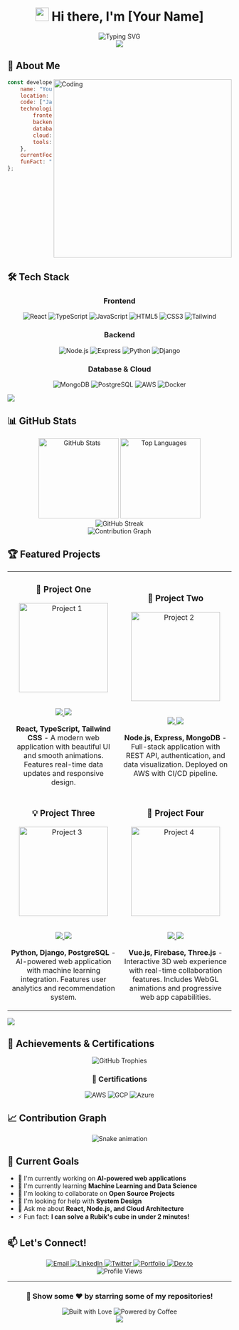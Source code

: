 
<div align="center">

# <img src="https://raw.githubusercontent.com/MartinHeinz/MartinHeinz/master/wave.gif" width="30px"> Hi there, I'm [Your Name]

<div align="center">
  <img src="https://readme-typing-svg.herokuapp.com?font=Fira+Code&size=30&duration=3000&pause=1000&color=6366F1&center=true&vCenter=true&width=500&lines=Full+Stack+Developer;UI%2FUX+Enthusiast;Problem+Solver;Creative+Thinker" alt="Typing SVG" />
</div>

<img src="https://user-images.githubusercontent.com/73097560/115834477-dbab4500-a447-11eb-908a-139a6edaec5c.gif">

</div>

## 🚀 About Me

<img align="right" alt="Coding" width="400" src="https://cdn.dribbble.com/users/1162077/screenshots/3848914/programmer.gif">

```javascript
const developer = {
    name: "Your Name",
    location: "Your City, Country",
    code: ["JavaScript", "TypeScript", "Python", "Java"],
    technologies: {
        frontend: ["React", "Vue", "Angular", "Next.js"],
        backend: ["Node.js", "Express", "Django", "Spring"],
        database: ["MongoDB", "PostgreSQL", "MySQL"],
        cloud: ["AWS", "Azure", "GCP"],
        tools: ["Docker", "Kubernetes", "Git", "VS Code"]
    },
    currentFocus: "Building scalable web applications",
    funFact: "I debug with console.log() and I'm not ashamed!"
};
```

<br clear="both">

## 🛠️ Tech Stack

<div align="center">

### Frontend
<p>
  <img src="https://img.shields.io/badge/React-20232A?style=for-the-badge&logo=react&logoColor=61DAFB" alt="React" />
  <img src="https://img.shields.io/badge/TypeScript-007ACC?style=for-the-badge&logo=typescript&logoColor=white" alt="TypeScript" />
  <img src="https://img.shields.io/badge/JavaScript-F7DF1E?style=for-the-badge&logo=javascript&logoColor=black" alt="JavaScript" />
  <img src="https://img.shields.io/badge/HTML5-E34F26?style=for-the-badge&logo=html5&logoColor=white" alt="HTML5" />
  <img src="https://img.shields.io/badge/CSS3-1572B6?style=for-the-badge&logo=css3&logoColor=white" alt="CSS3" />
  <img src="https://img.shields.io/badge/Tailwind_CSS-38B2AC?style=for-the-badge&logo=tailwind-css&logoColor=white" alt="Tailwind" />
</p>

### Backend
<p>
  <img src="https://img.shields.io/badge/Node.js-339933?style=for-the-badge&logo=nodedotjs&logoColor=white" alt="Node.js" />
  <img src="https://img.shields.io/badge/Express.js-000000?style=for-the-badge&logo=express&logoColor=white" alt="Express" />
  <img src="https://img.shields.io/badge/Python-FFD43B?style=for-the-badge&logo=python&logoColor=blue" alt="Python" />
  <img src="https://img.shields.io/badge/Django-092E20?style=for-the-badge&logo=django&logoColor=green" alt="Django" />
</p>

### Database & Cloud
<p>
  <img src="https://img.shields.io/badge/MongoDB-4EA94B?style=for-the-badge&logo=mongodb&logoColor=white" alt="MongoDB" />
  <img src="https://img.shields.io/badge/PostgreSQL-316192?style=for-the-badge&logo=postgresql&logoColor=white" alt="PostgreSQL" />
  <img src="https://img.shields.io/badge/Amazon_AWS-FF9900?style=for-the-badge&logo=amazonaws&logoColor=white" alt="AWS" />
  <img src="https://img.shields.io/badge/Docker-2CA5E0?style=for-the-badge&logo=docker&logoColor=white" alt="Docker" />
</p>

</div>

<img src="https://user-images.githubusercontent.com/73097560/115834477-dbab4500-a447-11eb-908a-139a6edaec5c.gif">

## 📊 GitHub Stats

<div align="center">
  
<img height="180em" src="https://github-readme-stats.vercel.app/api?username=yourusername&show_icons=true&count_private=true&theme=tokyonight&hide_border=true&bg_color=0D1117&title_color=F85D7F&icon_color=F8D866&text_color=FFFFFF" alt="GitHub Stats" />
<img height="180em" src="https://github-readme-stats.vercel.app/api/top-langs/?username=yourusername&layout=compact&theme=tokyonight&hide_border=true&bg_color=0D1117&title_color=F85D7F&text_color=FFFFFF" alt="Top Languages" />

</div>

<div align="center">
  <img src="https://github-readme-streak-stats.herokuapp.com/?user=yourusername&theme=tokyonight&hide_border=true&background=0D1117&stroke=F85D7F&ring=F8D866&fire=F85D7F&currStreakLabel=FFFFFF" alt="GitHub Streak" />
</div>

<div align="center">
  <img src="https://github-readme-activity-graph.vercel.app/graph?username=yourusername&bg_color=0D1117&color=F8D866&line=F85D7F&point=FFFFFF&area=true&hide_border=true" alt="Contribution Graph" />
</div>

## 🏆 Featured Projects

<div align="center">

<table>
<tr>
<td width="50%">
<h3 align="center">🌟 Project One</h3>
<div align="center">  
<a href="https://github.com/yourusername/project1" target="_blank">
<img src="https://via.placeholder.com/400x200/6366F1/FFFFFF?text=Project+Screenshot" alt="Project 1" height="200px" />
</a>
<br>
<br>
<p>
<a href="https://github.com/yourusername/project1" target="_blank">
<img src="https://img.shields.io/badge/Code-000000?style=for-the-badge&logo=github&logoColor=white"/>
</a>  
<a href="https://yourproject1.com" target="_blank">
<img src="https://img.shields.io/badge/Live-DC143C?style=for-the-badge&logo=vercel&logoColor=white"/>
</a>
</p>
<p><strong>React, TypeScript, Tailwind CSS</strong> - A modern web application with beautiful UI and smooth animations. Features real-time data updates and responsive design.</p>
</div>
</td>
<td width="50%">
<h3 align="center">🚀 Project Two</h3>
<div align="center">
<a href="https://github.com/yourusername/project2" target="_blank">
<img src="https://via.placeholder.com/400x200/10B981/FFFFFF?text=Project+Screenshot" alt="Project 2" height="200px" />
</a>
<br>
<br>
<p>
<a href="https://github.com/yourusername/project2" target="_blank">
<img src="https://img.shields.io/badge/Code-000000?style=for-the-badge&logo=github&logoColor=white"/>
</a>
<a href="https://yourproject2.com" target="_blank">
<img src="https://img.shields.io/badge/Live-DC143C?style=for-the-badge&logo=vercel&logoColor=white"/>
</a>
</p>
<p><strong>Node.js, Express, MongoDB</strong> - Full-stack application with REST API, authentication, and data visualization. Deployed on AWS with CI/CD pipeline.</p>
</div>
</td>
</tr>
<tr>
<td width="50%">
<h3 align="center">💡 Project Three</h3>
<div align="center">
<a href="https://github.com/yourusername/project3" target="_blank">
<img src="https://via.placeholder.com/400x200/F59E0B/FFFFFF?text=Project+Screenshot" alt="Project 3" height="200px" />
</a>
<br>
<br>
<p>
<a href="https://github.com/yourusername/project3" target="_blank">
<img src="https://img.shields.io/badge/Code-000000?style=for-the-badge&logo=github&logoColor=white"/>
</a>
<a href="https://yourproject3.com" target="_blank">
<img src="https://img.shields.io/badge/Live-DC143C?style=for-the-badge&logo=vercel&logoColor=white"/>
</a>
</p>
<p><strong>Python, Django, PostgreSQL</strong> - AI-powered web application with machine learning integration. Features user analytics and recommendation system.</p>
</div>
</td>
<td width="50%">
<h3 align="center">🎨 Project Four</h3>
<div align="center">
<a href="https://github.com/yourusername/project4" target="_blank">
<img src="https://via.placeholder.com/400x200/EF4444/FFFFFF?text=Project+Screenshot" alt="Project 4" height="200px" />
</a>
<br>
<br>
<p>
<a href="https://github.com/yourusername/project4" target="_blank">
<img src="https://img.shields.io/badge/Code-000000?style=for-the-badge&logo=github&logoColor=white"/>
</a>
<a href="https://yourproject4.com" target="_blank">
<img src="https://img.shields.io/badge/Live-DC143C?style=for-the-badge&logo=vercel&logoColor=white"/>
</a>
</p>
<p><strong>Vue.js, Firebase, Three.js</strong> - Interactive 3D web experience with real-time collaboration features. Includes WebGL animations and progressive web app capabilities.</p>
</div>
</td>
</tr>
</table>

</div>

<img src="https://user-images.githubusercontent.com/73097560/115834477-dbab4500-a447-11eb-908a-139a6edaec5c.gif">

## 🏅 Achievements & Certifications

<div align="center">

<img src="https://github-profile-trophy.vercel.app/?username=yourusername&theme=tokyonight&no-frame=true&no-bg=true&margin-w=4&column=7" alt="GitHub Trophies" />

</div>

<div align="center">

### 📜 Certifications
<p>
  <img src="https://img.shields.io/badge/AWS-Solutions_Architect-FF9900?style=for-the-badge&logo=amazonaws&logoColor=white" alt="AWS" />
  <img src="https://img.shields.io/badge/Google_Cloud-Professional_Developer-4285F4?style=for-the-badge&logo=googlecloud&logoColor=white" alt="GCP" />
  <img src="https://img.shields.io/badge/Microsoft-Azure_Developer-0078D4?style=for-the-badge&logo=microsoftazure&logoColor=white" alt="Azure" />
</p>

</div>

## 📈 Contribution Graph

<div align="center">
  <img src="https://raw.githubusercontent.com/yourusername/yourusername/output/snake.svg" alt="Snake animation" />
</div>

## 🎯 Current Goals

- 🔭 I'm currently working on **AI-powered web applications**
- 🌱 I'm currently learning **Machine Learning and Data Science**
- 👯 I'm looking to collaborate on **Open Source Projects**
- 🤔 I'm looking for help with **System Design**
- 💬 Ask me about **React, Node.js, and Cloud Architecture**
- ⚡ Fun fact: **I can solve a Rubik's cube in under 2 minutes!**

## 📫 Let's Connect!

<div align="center">

<a href="mailto:your.email@example.com">
  <img src="https://img.shields.io/badge/Email-D14836?style=for-the-badge&logo=gmail&logoColor=white" alt="Email" />
</a>
<a href="https://linkedin.com/in/yourprofile">
  <img src="https://img.shields.io/badge/LinkedIn-0077B5?style=for-the-badge&logo=linkedin&logoColor=white" alt="LinkedIn" />
</a>
<a href="https://twitter.com/yourhandle">
  <img src="https://img.shields.io/badge/Twitter-1DA1F2?style=for-the-badge&logo=twitter&logoColor=white" alt="Twitter" />
</a>
<a href="https://yourportfolio.com">
  <img src="https://img.shields.io/badge/Portfolio-000000?style=for-the-badge&logo=About.me&logoColor=white" alt="Portfolio" />
</a>
<a href="https://dev.to/yourusername">
  <img src="https://img.shields.io/badge/Dev.to-0A0A0A?style=for-the-badge&logo=devdotto&logoColor=white" alt="Dev.to" />
</a>

</div>

<div align="center">
  <img src="https://komarev.com/ghpvc/?username=yourusername&label=Profile%20views&color=6366F1&style=for-the-badge" alt="Profile Views" />
</div>

---

<div align="center">

### 💝 Show some ❤️ by starring some of my repositories!

<img src="https://forthebadge.com/images/badges/built-with-love.svg" alt="Built with Love" />
<img src="https://forthebadge.com/images/badges/powered-by-coffee.svg" alt="Powered by Coffee" />

</div>

<div align="center">
  <img src="https://capsule-render.vercel.app/api?type=waving&color=gradient&height=100&section=footer" />
</div>
